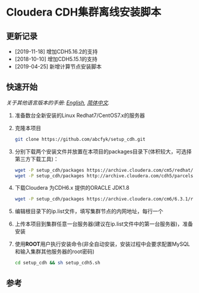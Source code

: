 # Cloudera CDH集群离线安装脚本

## 更新记录
- [2019-11-18] 增加CDH5.16.2的支持
- [2018-10-10] 增加CDH5.15.1的支持 
- [2019-04-25] 新增计算节点安装脚本


## 快速开始
*关于其他语言版本的手册: [English](README-en.md), [简体中文](README.md).*

1. 准备数台全新安装的Linux Redhat7/CentOS7.x的服务器

2. 克隆本项目
    ```bash
    git clone https://github.com/abcfyk/setup_cdh.git
    ```
3. 分别下载两个安装文件并放置在本项目的packages目录下(体积较大，可选择第三方下载工具)：
    ```bash
    wget -P setup_cdh/packages https://archive.cloudera.com/cm5/redhat/7/x86_64/cm/5.16.2/RPMS/x86_64/cloudera-manager-daemons-5.16.2-1.cm5162.p0.7.el7.x86_64.rpm
    wget -P setup_cdh/packages http://archive.cloudera.com/cdh5/parcels/latest/CDH-5.16.2-1.cdh5.16.2.p0.8-el7.parcel 
    ```
4. 下载Cloudera 为CDH6.x 提供的ORACLE JDK1.8
    ```bash
    wget -P setup_cdh/packages https://archive.cloudera.com/cm6/6.3.1/redhat7/yum/RPMS/x86_64/oracle-j2sdk1.8-1.8.0+update181-1.x86_64.rpm
    ```
5. 编辑根目录下的ip.list文件，填写集群节点的内网地址，每行一个

6. 上传本项目到集群任意一台服务器(建议在ip.list文件中的第一台服务器)，准备安装

7. 使用**ROOT**用户执行安装命令(非全自动安装，安装过程中会要求配置MySQL和输入集群其他服务器的root密码)
   ```bash
   cd setup_cdh && sh setup_cdh5.sh
   ```

## 参考


